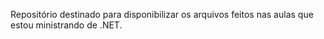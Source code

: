Repositório destinado para disponibilizar os arquivos feitos nas aulas que estou ministrando de .NET.
